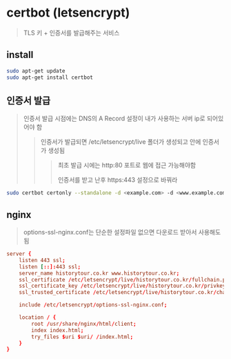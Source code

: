 # certbot (letsencrypt)

> TLS 키 + 인증서를 발급해주는 서비스

## install

```sh
sudo apt-get update
sudo apt-get install certbot
```

## 인증서 발급

> 인증서 발급 시점에는 DNS의 A Record 설정이 내가 사용하는 서버 ip로 되어있어야 함
>
> > 인증서가 발급되면 /etc/letsencrypt/live 폴더가 생성되고 안에 인증서가 생성됨
> >
> > > 최초 발급 시에는 http:80 포트로 웹에 접근 가능해야함
> > >
> > > 인증서를 받고 난후 https:443 설정으로 바꿔라

```sh
sudo certbot certonly --standalone -d <example.com> -d <www.example.com>
```

## nginx

> options-ssl-nginx.conf는 단순한 설정파일 없으면 다운로드 받아서 사용해도됨

```conf
server {
    listen 443 ssl;
    listen [::]:443 ssl;
    server_name historytour.co.kr www.historytour.co.kr;
    ssl_certificate /etc/letsencrypt/live/historytour.co.kr/fullchain.pem;
    ssl_certificate_key /etc/letsencrypt/live/historytour.co.kr/privkey.pem;
    ssl_trusted_certificate /etc/letsencrypt/live/historytour.co.kr/chain.pem;

    include /etc/letsencrypt/options-ssl-nginx.conf;

    location / {
        root /usr/share/nginx/html/client;
        index index.html;
        try_files $uri $uri/ /index.html;
    }
}
```
